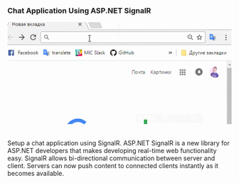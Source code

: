 <p align="center"><h3> Chat Application Using ASP.NET SignalR</h3></p>
<p align="center">
<img src="https://github.com/VanHakobyan/ChatApplicationUsingASP.NETSignalR/blob/master/SignalR.gif?raw=true"></p></br>
Setup a chat application using SignalR. ASP.NET SignalR is a new library for ASP.NET developers that makes developing real-time web functionality easy. SignalR allows bi-directional communication between server and client. Servers can now push content to connected clients instantly as it becomes available.
